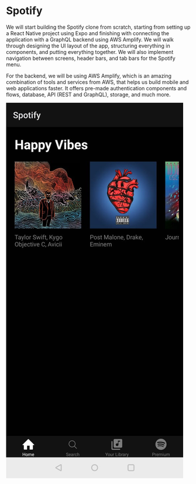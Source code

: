 # Spotify

We will start building the Spotify clone from scratch, starting from setting up a React Native project using Expo and finishing with connecting the application with a GraphQL backend using AWS Amplify. We will walk through designing the UI layout of the app, structuring everything in components, and putting everything together. We will also implement navigation between screens, header bars, and tab bars for the Spotify menu. 

For the backend, we will be using AWS Amplify, which is an amazing combination of tools and services from AWS, that helps us build mobile and web applications faster. It offers pre-made authentication components and flows, database, API (REST and GraphQL), storage, and much more. 

![](assets/readme_images/first_screen.jpeg)
